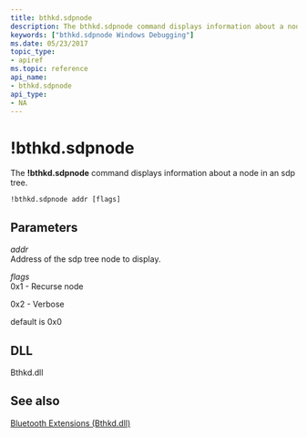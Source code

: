 ```yaml
---
title: bthkd.sdpnode
description: The bthkd.sdpnode command displays information about a node in an sdp tree.
keywords: ["bthkd.sdpnode Windows Debugging"]
ms.date: 05/23/2017
topic_type:
- apiref
ms.topic: reference
api_name:
- bthkd.sdpnode
api_type:
- NA
---
```


# !bthkd.sdpnode


The **!bthkd.sdpnode** command displays information about a node in an sdp tree.

```dbgsyntax
!bthkd.sdpnode addr [flags]
```

## <span id="ddk__devobj_dbg"></span><span id="DDK__DEVOBJ_DBG"></span>Parameters


<span id="_______addr______"></span><span id="_______ADDR______"></span> *addr*   
Address of the sdp tree node to display.

<span id="_______flags______"></span><span id="_______FLAGS______"></span> *flags*   
0x1 - Recurse node

0x2 - Verbose

default is 0x0

## <span id="DLL"></span><span id="dll"></span>DLL


Bthkd.dll

## <span id="see_also"></span>See also


[Bluetooth Extensions (Bthkd.dll)](bluetooh-extensions--bthkd-dll-.md)

 

 






